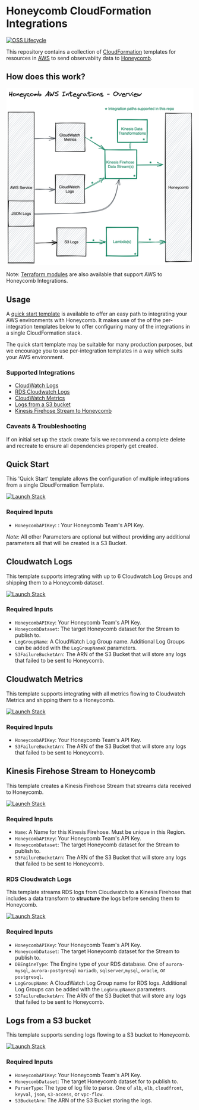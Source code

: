 # Honeycomb CloudFormation Integrations

[![OSS Lifecycle](https://img.shields.io/osslifecycle/honeycombio/cloudformation-integrations)](https://github.com/honeycombio/home/blob/main/honeycomb-oss-lifecycle-and-practices.md)

This repository contains a collection of [CloudFormation](https://docs.aws.amazon.com/AWSCloudFormation/latest/UserGuide/Welcome.html) templates for resources in [AWS](https://aws.amazon.com/) to send 
observabiity data to [Honeycomb](https://www.honeycomb.io/).

## How does this work?

![AWS Integrations architecture](docs/overview.png?raw=true)

Note: [Terraform modules](https://github.com/honeycombio/terraform-aws-integrations) are also available that support AWS to Honeycomb Integrations.

## Usage

A [quick start template](README.md#quick-start) is available to offer an easy path to integrating your AWS environments with Honeycomb.
It makes use of the of the per-integration templates below to offer configuring many of the integrations in a single CloudFormation stack.

The quick start template may be suitable for many production purposes, but we encourage you to use per-integration templates in a way which suits your AWS environment.

### Supported Integrations

* [CloudWatch Logs](README.md#cloudwatch-logs)
* [RDS Cloudwatch Logs](README.md#rds-logs)
* [CloudWatch Metrics](README.md#cloudwatch-metrics)
* [Logs from a S3 bucket](README.md#logs-from-a-s3-bucket)
* [Kinesis Firehose Stream to Honeycomb](README.md#kinesis-firehose-stream-to-honeycomb)

### Caveats & Troubleshooting

If on initial set up the stack create fails we recommend a complete delete and recreate to ensure all dependencies properly get created.

## Quick Start

This 'Quick Start' template allows the configuration of multiple integrations from a single CloudFormation Template.

<a href="https://console.aws.amazon.com/cloudformation/home#/stacks/new?templateURL=https://honeycomb-builds.s3.amazonaws.com/cloudformation-templates/latest/quickstart.yml&stackName=Honeycomb-Integration" target="_blank"><img src="https://s3.amazonaws.com/cloudformation-examples/cloudformation-launch-stack.png" alt="Launch Stack" /></a>

### Required Inputs

- `HoneycombAPIKey`: : Your Honeycomb Team's API Key.

*Note*: All other Parameters are optional but without providing any additional parameters all that will be created is a S3 Bucket.

## Cloudwatch Logs

This template supports integrating with up to 6 Cloudwatch Log Groups and shipping them to a Honeycomb dataset.

<a href="https://console.aws.amazon.com/cloudformation/home#/stacks/new?templateURL=https://honeycomb-builds.s3.amazonaws.com/cloudformation-templates/latest/cloudwatch-logs.yml&stackName=Honeycomb-Logs" target="_blank"><img src="https://s3.amazonaws.com/cloudformation-examples/cloudformation-launch-stack.png" alt="Launch Stack" /></a>

### Required Inputs

- `HoneycombAPIKey`: Your Honeycomb Team's API Key.
- `HoneycombDataset`: The target Honeycomb dataset for the Stream to publish to.
- `LogGroupName`: A CloudWatch Log Group name. Additional Log Groups can be added with the `LogGroupNameX` parameters.
- `S3FailureBucketArn`: The ARN of the S3 Bucket that will store any logs that failed to be sent to Honeycomb.

## Cloudwatch Metrics

This template supports integrating with all metrics flowing to Cloudwatch Metrics and shipping them to a Honeycomb.

<a href="https://console.aws.amazon.com/cloudformation/home#/stacks/new?templateURL=https://honeycomb-builds.s3.amazonaws.com/cloudformation-templates/latest/cloudwatch-metrics.yml&stackName=Honeycomb-CloudMetrics" target="_blank"><img src="https://s3.amazonaws.com/cloudformation-examples/cloudformation-launch-stack.png" alt="Launch Stack" /></a>

### Required Inputs

- `HoneycombAPIKey`: Your Honeycomb Team's API Key.
- `S3FailureBucketArn`: The ARN of the S3 Bucket that will store any logs that failed to be sent to Honeycomb.

## Kinesis Firehose Stream to Honeycomb

This template creates a Kinesis Firehose Stream that streams data received to Honeycomb.

<a href="https://console.aws.amazon.com/cloudformation/home#/stacks/new?templateURL=https://honeycomb-builds.s3.amazonaws.com/cloudformation-templates/latest/kinesis-firehose.yml&stackName=Honeycomb-Kinesis" target="_blank"><img src="https://s3.amazonaws.com/cloudformation-examples/cloudformation-launch-stack.png" alt="Launch Stack" /></a>

### Required Inputs

- `Name`: A Name for this Kinesis Firehose. Must be unique in this Region.
- `HoneycombAPIKey`: Your Honeycomb Team's API Key.
- `HoneycombDataset`: The target Honeycomb dataset for the Stream to publish to.
- `S3FailureBucketArn`: The ARN of the S3 Bucket that will store any logs that failed to be sent to Honeycomb.

### RDS Cloudwatch Logs

This template streams RDS logs from Cloudwatch to a Kinesis Firehose that includes a data transform to **structure** the logs before sending them to Honeycomb.

<a href="https://console.aws.amazon.com/cloudformation/home#/stacks/new?templateURL=https://honeycomb-builds.s3.amazonaws.com/cloudformation-templates/latest/rds-logs.yml&stackName=Honeycomb-RDS-Logs" target="_blank"><img src="https://s3.amazonaws.com/cloudformation-examples/cloudformation-launch-stack.png" alt="Launch Stack" /></a>

### Required Inputs

- `HoneycombAPIKey`: Your Honeycomb Team's API Key.
- `HoneycombDataset`: The target Honeycomb dataset for the Stream to publish to.
- `DBEngineType`: The Engine type of your RDS database. One of `aurora-mysql`, `aurora-postgresql` `mariadb`, `sqlserver`,`mysql`, `oracle`, or `postgresql`.
- `LogGroupName`: A CloudWatch Log Group name for RDS logs. Additional Log Groups can be added with the `LogGroupNameX` parameters.
- `S3FailureBucketArn`: The ARN of the S3 Bucket that will store any logs that failed to be sent to Honeycomb.

## Logs from a S3 bucket

This template supports sending logs flowing to a S3 bucket to Honeycomb.

<a href="https://console.aws.amazon.com/cloudformation/home#/stacks/new?templateURL=https://honeycomb-builds.s3.amazonaws.com/cloudformation-templates/latest/s3-logfile.yml&stackName=Honeycomb-S3-Logs" target="_blank"><img src="https://s3.amazonaws.com/cloudformation-examples/cloudformation-launch-stack.png" alt="Launch Stack" /></a>


### Required Inputs

- `HoneycombAPIKey`: Your Honeycomb Team's API Key.
- `HoneycombDataset`: The target Honeycomb dataset for to publish to.
- `ParserType`: The type of log file to parse. One of `alb`, `elb`, `cloudfront`, `keyval`, `json`, `s3-access`, or `vpc-flow`.
- `S3BucketArn`: The ARN of the S3 Bucket storing the logs.

